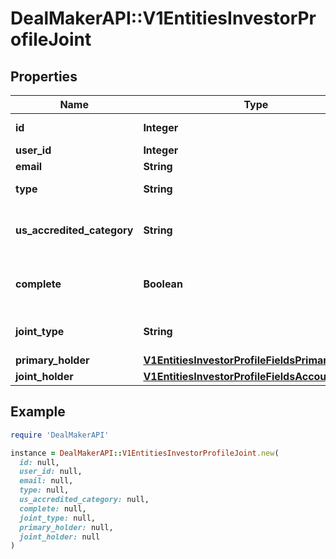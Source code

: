 # DealMakerAPI::V1EntitiesInvestorProfileJoint

## Properties

| Name | Type | Description | Notes |
| ---- | ---- | ----------- | ----- |
| **id** | **Integer** | Investor Profile id | [optional] |
| **user_id** | **Integer** | User id | [optional] |
| **email** | **String** | User email | [optional] |
| **type** | **String** | Investor Profile type | [optional] |
| **us_accredited_category** | **String** | The accredited investor information | [optional] |
| **complete** | **Boolean** | To check if the profile is complete or not | [optional] |
| **joint_type** | **String** | The kind of joint investor | [optional] |
| **primary_holder** | [**V1EntitiesInvestorProfileFieldsPrimaryHolder**](V1EntitiesInvestorProfileFieldsPrimaryHolder.md) |  | [optional] |
| **joint_holder** | [**V1EntitiesInvestorProfileFieldsAccountHolder**](V1EntitiesInvestorProfileFieldsAccountHolder.md) |  | [optional] |

## Example

```ruby
require 'DealMakerAPI'

instance = DealMakerAPI::V1EntitiesInvestorProfileJoint.new(
  id: null,
  user_id: null,
  email: null,
  type: null,
  us_accredited_category: null,
  complete: null,
  joint_type: null,
  primary_holder: null,
  joint_holder: null
)
```


